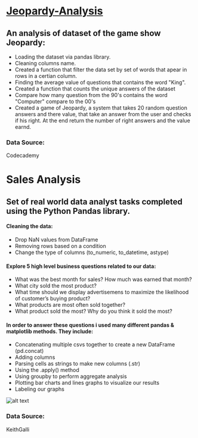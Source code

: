 # [Jeopardy-Analysis](https://github.com/Michaelbab7/Jeopardy-Analsis/blob/main/Jeoprdy%20project.ipynb)
## An analysis of  dataset of the game show Jeopardy:
* Loading the dataset via pandas library. 
* Cleaning columns name.
* Created a function that filter the data set by set of words that apear in rows in a certian column.
* Finding the average value of questions that contains the word "King".
* Created a function that counts the unique answers of the dataset
* Compare how many question from the 90's contains the word "Computer" compare to the 00's
* Created a game of Jeopardy, a system that takes 20 random question answers and there value, that take an answer from the user and checks if his right. At the end return the number of right answers and the value earnd.

### Data Source:
Codecademy






# Sales Analysis
## Set of real world data analyst tasks completed using the Python Pandas library.
#### Cleaning the data:
* Drop NaN values from DataFrame
* Removing rows based on a condition
* Change the type of columns (to_numeric, to_datetime, astype)

####  Explore 5 high level business questions related to our data:
* What was the best month for sales? How much was earned that month?
* What city sold the most product?
* What time should we display advertisemens to maximize the likelihood of customer’s buying product?
* What products are most often sold together?
* What product sold the most? Why do you think it sold the most?

#### In order to answer these questions i used many different pandas & matplotlib methods. They include:
* Concatenating multiple csvs together to create a new DataFrame (pd.concat)
* Adding columns
* Parsing cells as strings to make new columns (.str)
* Using the .apply() method
* Using groupby to perform aggregate analysis
* Plotting bar charts and lines graphs to visualize our results
* Labeling our graphs

![alt text](https://github.com/Michaelbab7/Michael-Portfolio/blob/main/sales%20image.png)



### Data Source:
KeithGalli
